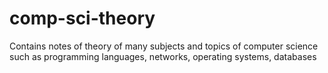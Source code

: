 # comp-sci-theory
Contains notes of theory of many subjects and topics of computer science such as programming languages, networks, operating systems, databases
